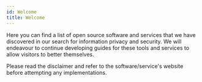 ```yaml
---
id: Welcome
title: Welcome
---
```


Here you can find a list of open source software and services that we have discovered in our search for information privacy and security. We will endeavour to continue developing guides for these tools and services to allow visitors to better themselves.

Please read the disclaimer and refer to the software/service's website before attempting any implementations.
